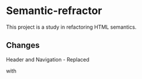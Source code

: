 # Semantic-refractor
This project  is a study in refactoring HTML semantics.

## Changes
Header and Navigation - Replaced <div class="header"> with <header>

